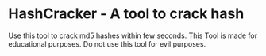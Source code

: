 # HashCracker - A tool to crack hash

Use this tool to crack md5 hashes within few seconds.
This Tool is made for educational purposes.
Do not use this tool for evil purposes.
